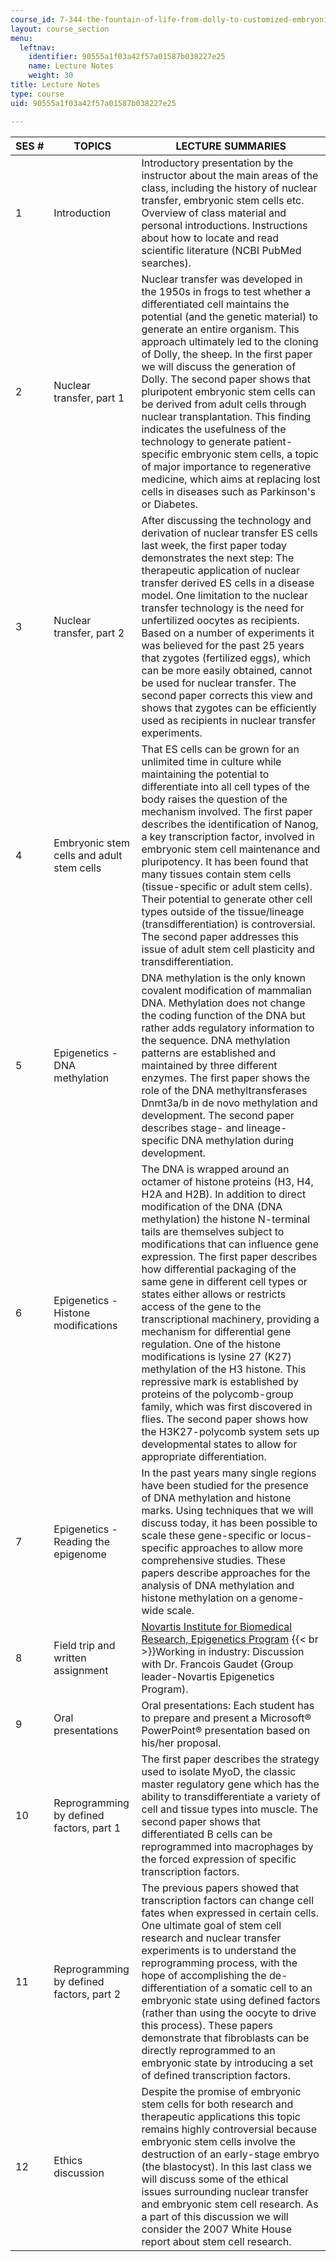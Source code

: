 ```yaml
---
course_id: 7-344-the-fountain-of-life-from-dolly-to-customized-embryonic-stem-cells-fall-2007
layout: course_section
menu:
  leftnav:
    identifier: 90555a1f03a42f57a01587b038227e25
    name: Lecture Notes
    weight: 30
title: Lecture Notes
type: course
uid: 90555a1f03a42f57a01587b038227e25

---
```


| SES # | TOPICS | LECTURE SUMMARIES |
| --- | --- | --- |
| 1 | Introduction | Introductory presentation by the instructor about the main areas of the class, including the history of nuclear transfer, embryonic stem cells etc. Overview of class material and personal introductions. Instructions about how to locate and read scientific literature (NCBI PubMed searches). |
| 2 | Nuclear transfer, part 1 | Nuclear transfer was developed in the 1950s in frogs to test whether a differentiated cell maintains the potential (and the genetic material) to generate an entire organism. This approach ultimately led to the cloning of Dolly, the sheep. In the first paper we will discuss the generation of Dolly. The second paper shows that pluripotent embryonic stem cells can be derived from adult cells through nuclear transplantation. This finding indicates the usefulness of the technology to generate patient-specific embryonic stem cells, a topic of major importance to regenerative medicine, which aims at replacing lost cells in diseases such as Parkinson's or Diabetes. |
| 3 | Nuclear transfer, part 2 | After discussing the technology and derivation of nuclear transfer ES cells last week, the first paper today demonstrates the next step: The therapeutic application of nuclear transfer derived ES cells in a disease model. One limitation to the nuclear transfer technology is the need for unfertilized oocytes as recipients. Based on a number of experiments it was believed for the past 25 years that zygotes (fertilized eggs), which can be more easily obtained, cannot be used for nuclear transfer. The second paper corrects this view and shows that zygotes can be efficiently used as recipients in nuclear transfer experiments. |
| 4 | Embryonic stem cells and adult stem cells | That ES cells can be grown for an unlimited time in culture while maintaining the potential to differentiate into all cell types of the body raises the question of the mechanism involved. The first paper describes the identification of Nanog, a key transcription factor, involved in embryonic stem cell maintenance and pluripotency. It has been found that many tissues contain stem cells (tissue-specific or adult stem cells). Their potential to generate other cell types outside of the tissue/lineage (transdifferentiation) is controversial. The second paper addresses this issue of adult stem cell plasticity and transdifferentiation. |
| 5 | Epigenetics - DNA methylation | DNA methylation is the only known covalent modification of mammalian DNA. Methylation does not change the coding function of the DNA but rather adds regulatory information to the sequence. DNA methylation patterns are established and maintained by three different enzymes. The first paper shows the role of the DNA methyltransferases Dnmt3a/b in de novo methylation and development. The second paper describes stage- and lineage-specific DNA methylation during development. |
| 6 | Epigenetics - Histone modifications | The DNA is wrapped around an octamer of histone proteins (H3, H4, H2A and H2B). In addition to direct modification of the DNA (DNA methylation) the histone N-terminal tails are themselves subject to modifications that can influence gene expression. The first paper describes how differential packaging of the same gene in different cell types or states either allows or restricts access of the gene to the transcriptional machinery, providing a mechanism for differential gene regulation. One of the histone modifications is lysine 27 (K27) methylation of the H3 histone. This repressive mark is established by proteins of the polycomb-group family, which was first discovered in flies. The second paper shows how the H3K27-polycomb system sets up developmental states to allow for appropriate differentiation. |
| 7 | Epigenetics - Reading the epigenome | In the past years many single regions have been studied for the presence of DNA methylation and histone marks. Using techniques that we will discuss today, it has been possible to scale these gene-specific or locus-specific approaches to allow more comprehensive studies. These papers describe approaches for the analysis of DNA methylation and histone methylation on a genome-wide scale. |
| 8 | Field trip and written assignment | [Novartis Institute for Biomedical Research, Epigenetics Program](http://www.novartis.com/)  {{< br >}}Working in industry: Discussion with Dr. Francois Gaudet (Group leader-Novartis Epigenetics Program). |
| 9 | Oral presentations | Oral presentations: Each student has to prepare and present a Microsoft® PowerPoint® presentation based on his/her proposal. |
| 10 | Reprogramming by defined factors, part 1 | The first paper describes the strategy used to isolate MyoD, the classic master regulatory gene which has the ability to transdifferentiate a variety of cell and tissue types into muscle. The second paper shows that differentiated B cells can be reprogrammed into macrophages by the forced expression of specific transcription factors. |
| 11 | Reprogramming by defined factors, part 2 | The previous papers showed that transcription factors can change cell fates when expressed in certain cells. One ultimate goal of stem cell research and nuclear transfer experiments is to understand the reprogramming process, with the hope of accomplishing the de-differentiation of a somatic cell to an embryonic state using defined factors (rather than using the oocyte to drive this process). These papers demonstrate that fibroblasts can be directly reprogrammed to an embryonic state by introducing a set of defined transcription factors. |
| 12 | Ethics discussion | Despite the promise of embryonic stem cells for both research and therapeutic applications this topic remains highly controversial because embryonic stem cells involve the destruction of an early-stage embryo (the blastocyst). In this last class we will discuss some of the ethical issues surrounding nuclear transfer and embryonic stem cell research. As a part of this discussion we will consider the 2007 White House report about stem cell research.